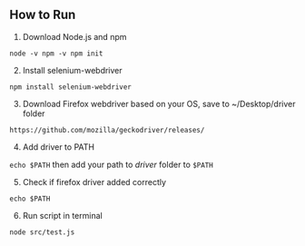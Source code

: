 ## How to Run

1. Download Node.js and npm

`
node -v
npm -v
npm init
`

2. Install selenium-webdriver

`
npm install selenium-webdriver
`

3. Download Firefox webdriver based on your OS, save to ~/Desktop/driver folder

`
https://github.com/mozilla/geckodriver/releases/
`

4. Add driver to PATH

`
echo $PATH
`
then add your path to *driver* folder to `$PATH`

5. Check if firefox driver added correctly

`
echo $PATH
`


6. Run script in terminal

``
node src/test.js   
``

